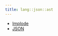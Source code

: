 ```yaml
---
title: lang::json::ast
---
```



* [Implode](../../../../Library/lang/json/ast/Implode.md)
* [JSON](../../../../Library/lang/json/ast/JSON.md)